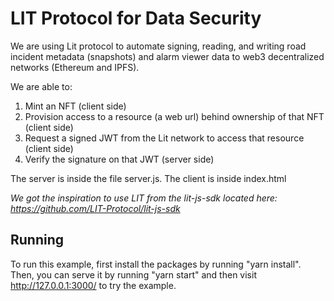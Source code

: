 # LIT Protocol for Data Security

We are using Lit protocol to  automate signing, reading, and writing road incident metadata (snapshots) and alarm viewer data to web3 decentralized networks (Ethereum and IPFS). 

We are able to:

1. Mint an NFT (client side)
2. Provision access to a resource (a web url) behind ownership of that NFT (client side)
3. Request a signed JWT from the Lit network to access that resource (client side)
4. Verify the signature on that JWT (server side)

The server is inside the file server.js.  The client is inside index.html

*We got the inspiration to use LIT from the lit-js-sdk located here: https://github.com/LIT-Protocol/lit-js-sdk*

## Running

To run this example, first install the packages by running "yarn install".  Then, you can serve it by running "yarn start" and then visit http://127.0.0.1:3000/ to try the example.
